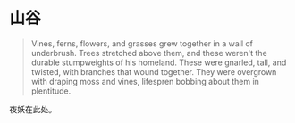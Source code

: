 # 山谷
> Vines, ferns, flowers, and grasses grew together in a wall of underbrush. Trees stretched above them, and these weren't the durable stumpweights of his homeland. These were gnarled, tall, and twisted, with branches that wound together. They were overgrown with draping moss and vines, lifespren bobbing about them in plentitude.

夜妖在此处。
